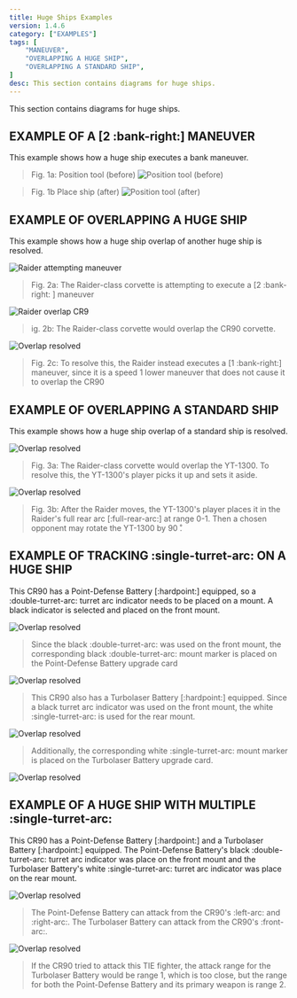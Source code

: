 ```yaml
---
title: Huge Ships Examples
version: 1.4.6
category: ["EXAMPLES"]
tags: [
    "MANEUVER",
    "OVERLAPPING A HUGE SHIP",
    "OVERLAPPING A STANDARD SHIP",
]
desc: This section contains diagrams for huge ships.
---
```


This section contains diagrams for huge ships.

## EXAMPLE OF A [2 :bank-right:] MANEUVER

This example shows how a huge ship executes a bank maneuver.

> Fig. 1a: Position tool (before)
![Position tool (before)](HUGE_SHIPS_EXAMPLES_1A.webp)

> Fig. 1b Place ship (after)
![Position tool (after)](HUGE_SHIPS_EXAMPLES_1B.webp)

## EXAMPLE OF OVERLAPPING A HUGE SHIP

This example shows how a huge ship overlap of another huge ship is resolved.

![Raider attempting maneuver](HUGE_SHIPS_EXAMPLES_2A.webp)

>  Fig. 2a: The Raider-class corvette is attempting to execute a [2 :bank-right: ] maneuver

![Raider overlap CR9](HUGE_SHIPS_EXAMPLES_2B.webp)

> ig. 2b: The Raider-class corvette would overlap the CR90 corvette.

![Overlap resolved](HUGE_SHIPS_EXAMPLES_2C.webp)

> Fig. 2c: To resolve this, the Raider instead executes a [1 :bank-right:] maneuver, since it is a speed 1 lower maneuver that does not cause it to overlap the CR90

## EXAMPLE OF OVERLAPPING A STANDARD SHIP

This example shows how a huge ship overlap of a standard ship is resolved.

![Overlap resolved](HUGE_SHIPS_EXAMPLES_3A.webp)

> Fig. 3a: The Raider-class corvette would overlap the YT-1300. To resolve this, the YT-1300's player picks it up and sets it aside.

![Overlap resolved](HUGE_SHIPS_EXAMPLES_3B.webp)

> Fig. 3b: After the Raider moves, the YT-1300's player places it in the Raider's full rear arc [:full-rear-arc:] at range 0-1. Then a chosen opponent may rotate the YT-1300 by 90 ̊.

## EXAMPLE OF TRACKING :single-turret-arc: ON A HUGE SHIP

This CR90 has a Point-Defense Battery [:hardpoint:] equipped, so a :double-turret-arc: turret arc indicator needs to be placed on a mount. A black indicator is selected and placed on the front mount.

![Overlap resolved](HUGE_SHIPS_EXAMPLES_4A.webp)

> Since the black :double-turret-arc: was used on the front mount, the corresponding black :double-turret-arc: mount marker is placed on the Point-Defense Battery upgrade card

![Overlap resolved](HUGE_SHIPS_EXAMPLES_4B.webp)

> This CR90 also has a Turbolaser Battery [:hardpoint:] equipped. Since a black turret arc indicator was used on the front mount, the white :single-turret-arc: is used for the rear mount.

![Overlap resolved](HUGE_SHIPS_EXAMPLES_4C.webp)

> Additionally, the corresponding white :single-turret-arc: mount marker is placed on the Turbolaser Battery upgrade card.

![Overlap resolved](HUGE_SHIPS_EXAMPLES_4D.webp)

## EXAMPLE OF A HUGE SHIP WITH MULTIPLE :single-turret-arc:

This CR90 has a Point-Defense Battery [:hardpoint:] and a Turbolaser Battery [:hardpoint:] equipped. The Point-Defense Battery's black :double-turret-arc: turret arc indicator was place on the front mount and the Turbolaser Battery's white :single-turret-arc: turret arc indicator was place on the rear mount.

![Overlap resolved](HUGE_SHIPS_EXAMPLES_5A.webp)

> The Point-Defense Battery can attack from the CR90's :left-arc: and :right-arc:. The Turbolaser Battery can attack from the CR90's :front-arc:.

![Overlap resolved](HUGE_SHIPS_EXAMPLES_5B.webp)

> If the CR90 tried to attack this TIE fighter, the attack range for the Turbolaser Battery would be range 1, which is too close, but the range for both the Point-Defense Battery and its primary weapon is range 2.